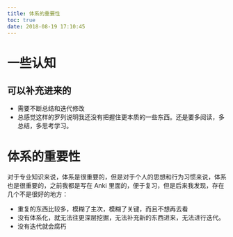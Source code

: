```yaml
---
title: 体系的重要性
toc: true
date: 2018-08-19 17:10:45
---
```

# 一些认知

## 可以补充进来的

* 需要不断总结和迭代修改
* 总感觉这样的罗列说明我还没有把握住更本质的一些东西。还是要多阅读，多总结，多思考学习。



# 体系的重要性


对于专业知识来说，体系是很重要的，但是对于个人的思想和行为习惯来说，体系也是很重要的，之前我都是写在 Anki 里面的，便于复习，但是后来我发现，存在几个不是很好的地方：

* 重复的东西比较多，模糊了主次，模糊了关键，而且不想再去看
* 没有体系化，就无法往更深层挖掘，无法补充新的东西进来，无法进行迭代。
* 没有迭代就会腐朽
